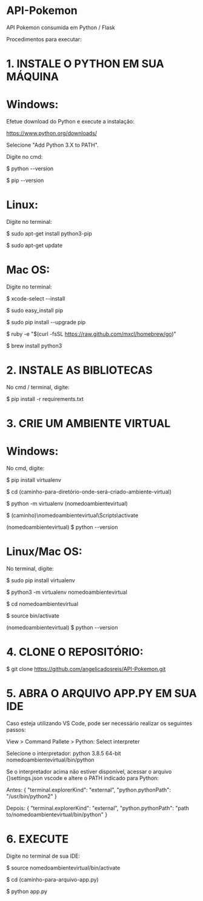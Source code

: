 # API-Pokemon
API Pokemon consumida em Python / Flask

Procedimentos para executar:


# 1. INSTALE O PYTHON EM SUA MÁQUINA

# Windows: 

Efetue download do Python e execute a instalação:

https://www.python.org/downloads/

Selecione "Add Python 3.X to PATH".

Digite no cmd:

$ python --version

$ pip --version

# Linux:

Digite no terminal:

$ sudo apt-get install python3-pip

$ sudo apt-get update

# Mac OS:

Digite no terminal:

$ xcode-select --install

$ sudo easy_install pip

$ sudo pip install --upgrade pip

$ ruby -e "$(curl -fsSL https://raw.github.com/mxcl/homebrew/go)"

$ brew install python3



# 2. INSTALE AS BIBLIOTECAS

No cmd / terminal, digite:

$ pip install -r requirements.txt



# 3. CRIE UM AMBIENTE VIRTUAL

# Windows:

No cmd, digite:

$ pip install virtualenv

$ cd (caminho-para-diretório-onde-será-criado-ambiente-virtual)
    
$ python -m virtualenv (nomedoambientevirtual)
    
$ (caminho)\nomedoambientevirtual\Scripts\activate

(nomedoambientevirtual) $ python --version

# Linux/Mac OS:

No terminal, digite:

$ sudo pip install virtualenv

$ python3 -m virtualenv nomedoambientevirtual
    
$ cd nomedoambientevirtual
    
$ source bin/activate

(nomedoambientevirtual) $ python --version



# 4. CLONE O REPOSITÓRIO:

$ git clone <https://github.com/angelicadosreis/API-Pokemon.git>




# 5. ABRA O ARQUIVO APP.PY EM SUA IDE


Caso esteja utilizando VS Code, pode ser necessário realizar os seguintes passos:

View > Command Pallete > Python: Select interpreter

Selecione o interpretador: 
python 3.8.5 64-bit 
nomedoambientevirtual/bin/python

Se o interpretador acima não estiver disponível, acessar o arquivo {}settings.json vscode e altere o PATH indicado para Python:

Antes:
{
    "terminal.explorerKind": "external",
    "python.pythonPath": "/usr/bin/python2"
}


Depois:
{
    "terminal.explorerKind": "external",
    "python.pythonPath": "path to/nomedoambientevirtual/bin/python"
}



# 6. EXECUTE

Digite no terminal de sua IDE:

$ source nomedoambientevirtual/bin/activate
    
$ cd (caminho-para-arquivo-app.py)
    
$ python app.py

